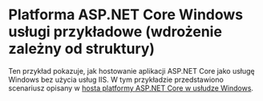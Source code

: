 # <a name="aspnet-core-windows-service-sample-framework-dependent-deployment"></a>Platforma ASP.NET Core Windows usługi przykładowe (wdrożenie zależny od struktury)

Ten przykład pokazuje, jak hostowanie aplikacji ASP.NET Core jako usługę Windows bez użycia usług IIS. W tym przykładzie przedstawiono scenariusz opisany w [hosta platformy ASP.NET Core w usłudze Windows](https://docs.microsoft.com/aspnet/core/host-and-deploy/windows-service).
